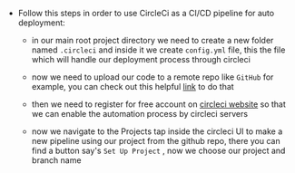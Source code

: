 - Follow this steps in order to use CircleCi as a CI/CD pipeline for auto deployment:

  - in our main root project directory we need to create a new folder named `.circleci` and inside it we create `config.yml` file, this the file which will handle our deployment process through circleci
  
  - now we need to upload our code to a remote repo like `GitHub` for example, you can check out this helpful [link](https://docs.github.com/en/get-started/importing-your-projects-to-github/importing-source-code-to-github/adding-locally-hosted-code-to-github) to do that
  
  - then we need to register for free account on [circleci website](https://circleci.com/signup/) so that we can enable the automation process by circleci servers
  
  - now we navigate to the Projects tap inside the circleci UI to make a new pipeline using our project from the github repo, there you can find a button say's `Set Up Project` , now we choose our project and branch name
